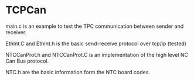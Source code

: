 # TCPCan

main.c is an example to test the TPC communication between sender and receiver.

EthInt.C and EthInt.h is the basic send-receive protocol over tcp/ip (tested) 

NTCCanProt.h and NTCCanProt.C is an implementation of the high level NC Can Bus protocol. 

NTC.h are the basic information form the NTC board codes. 
